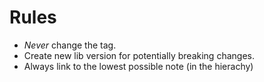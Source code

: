 # Rules
- *Never* change the tag.
- Create new lib version for potentially breaking changes.
- Always link to the lowest possible note (in the hierachy)
